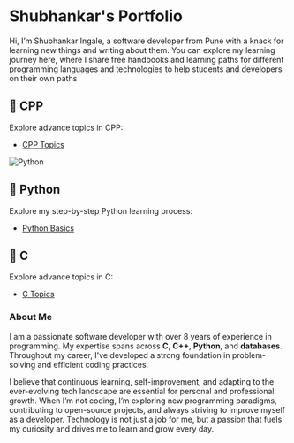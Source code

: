 # Shubhankar's Portfolio 
Hi, I’m Shubhankar Ingale, a software developer from Pune with a knack for learning new things and writing about them. You can explore my learning journey here, where I share free handbooks and learning paths for different programming languages and technologies to help students and developers on their own paths



## 📘 CPP
Explore advance topics in CPP:
- [CPP Topics](https://github.com/ingaleshubhankar/cpp-portfolio.git)

![Python](https://upload.wikimedia.org/wikipedia/commons/c/c3/Python-logo-notext.svg)

## 📒 Python
Explore my step-by-step Python learning process:
- [Python Basics](https://github.com/ingaleshubhankar/python-learning-portfolio.git)


## 📕 C
Explore advance topics in C:
- [C Topics](https://github.com/ingaleshubhankar/c-portfolio.git)



### About Me
I am a passionate software developer with over 8 years of experience in programming. My expertise spans across **C**, **C++**, **Python**, and **databases**. Throughout my career, I've developed a strong foundation in problem-solving and efficient coding practices.

I believe that continuous learning, self-improvement, and adapting to the ever-evolving tech landscape are essential for personal and professional growth. When I’m not coding, I’m exploring new programming paradigms, contributing to open-source projects, and always striving to improve myself as a developer. Technology is not just a job for me, but a passion that fuels my curiosity and drives me to learn and grow every day.
